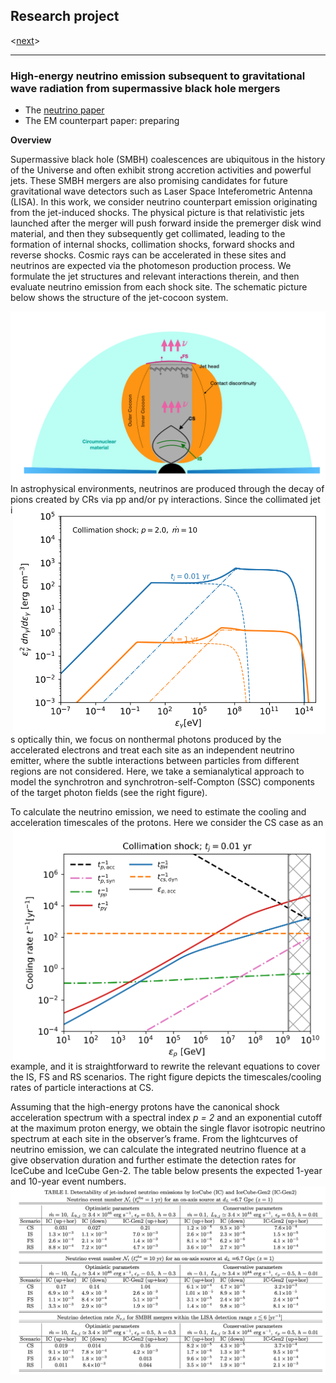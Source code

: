## Research project
<[next](https://yuan-cc.github.io/research/projects/complementarity.html)>
<hr>

### High-energy neutrino emission subsequent to gravitational wave radiation from supermassive black hole mergers
* The [neutrino paper](https://arxiv.org/abs/2008.05616)
* The EM counterpart paper: preparing 

**Overview**

Supermassive black hole (SMBH) coalescences are ubiquitous in the history of the Universe and
often exhibit strong accretion activities and powerful jets. These SMBH mergers are also promising candidates for future gravitational wave detectors such as Laser Space Inteferometric Antenna (LISA). In this work, we consider neutrino counterpart emission originating from the jet-induced
shocks. The physical picture is that relativistic jets launched after the merger will push forward
inside the premerger disk wind material, and then they subsequently get collimated, leading to the
formation of internal shocks, collimation shocks, forward shocks and reverse shocks. Cosmic rays can
be accelerated in these sites and neutrinos are expected via the photomeson production process. We
formulate the jet structures and relevant interactions therein, and then evaluate neutrino emission
from each shock site. The schematic picture below shows the structure of the jet-cocoon system.

<img align="right" src="figs/smbh_mergers1.png" alt="drawing" />

In astrophysical environments, neutrinos are produced through the decay of pions created by CRs via pp and/or pγ interactions. 
<img align="right" src="figs/smbh_mergers2.png" alt="drawing" width="500"/>
Since the collimated jet is optically thin, we focus on nonthermal photons produced by the accelerated electrons and treat each site as an independent neutrino emitter, where the subtle interactions between particles from different regions are not considered. Here, we take a semianalytical approach to model the synchrotron and synchrotron-self-Compton (SSC) components of the target photon fields (see the right figure). 

To calculate the neutrino emission, we need to estimate the cooling and acceleration timescales of the protons. 
<img align="right" src="figs/smbh_mergers3.png" alt="drawing" width="500"/>
Here we consider the CS case as an example, and it is straightforward to rewrite the relevant equations to cover the IS, FS and RS scenarios. The right figure depicts the timescales/cooling rates of particle interactions at CS. 

Assuming that the high-energy protons have the canonical shock acceleration spectrum with a spectral index *p = 2* and an exponential cutoff at the maximum proton energy, we obtain the single flavor isotropic neutrino spectrum at each site in the observer’s frame. From the lightcurves of neutrino emission, we can calculate the integrated neutrino fluence at a give observation duration and further estimate the detection rates for IceCube and IceCube Gen-2. The table below presents the expected 1-year and 10-year event numbers.
<img align="right" src="figs/smbh_mergers4.png" alt="drawing" />


